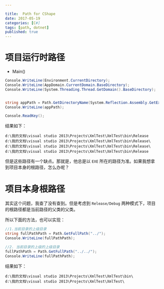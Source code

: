 ```yaml
---

title:  Path for CShape
date: 2017-05-19
categories: [C#]
tags: [path, dotnet]
published: true
---
```



# 项目运行时路径

- Main()

```c#
Console.WriteLine(Environment.CurrentDirectory);
Console.WriteLine(AppDomain.CurrentDomain.BaseDirectory);
Console.WriteLine(System.Threading.Thread.GetDomain().BaseDirectory);


string appPath = Path.GetDirectoryName(System.Reflection.Assembly.GetExecutingAssembly().GetModules()[0].FullyQualifiedName);
Console.WriteLine(appPath);

Console.ReadKey();
```

结果如下：

```
d:\我的文档\visual studio 2013\Projects\XmlTest\XmlTest\bin\Release
d:\我的文档\visual studio 2013\Projects\XmlTest\XmlTest\bin\Release\
d:\我的文档\visual studio 2013\Projects\XmlTest\XmlTest\bin\Release\
d:\我的文档\visual studio 2013\Projects\XmlTest\XmlTest\bin\Release
```

但是这些路径有一个缺点。那就是，他总是以 `EXE` 所在的路径为准。如果我想拿到项目本身的根路径，怎么办呢？


# 项目本身根路径

其实这个问题，我查了没有查到。但是考虑到 `Release/Debug` 两种模式下，项目的根路径都是当前路径的父类的父类。

所以下面的方法，也可以实现：

```c#
//1.当前目录的上级目录
string fullPathPath = Path.GetFullPath("../");
Console.WriteLine(fullPathPath);

//2. 当前目录的上级的上级目录
fullPathPath = Path.GetFullPath("../../");
Console.WriteLine(fullPathPath);
```

结果如下：

```
d:\我的文档\visual studio 2013\Projects\XmlTest\XmlTest\bin\
d:\我的文档\visual studio 2013\Projects\XmlTest\XmlTest\
```

